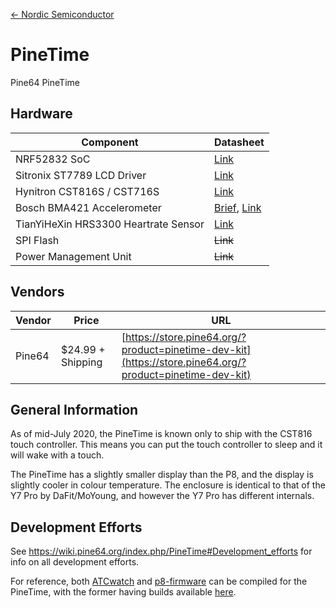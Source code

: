 [<- Nordic Semiconductor](.)

# PineTime
Pine64 PineTime

## Hardware

| Component | Datasheet |
|-|-|
| NRF52832 SoC | [Link](https://infocenter.nordicsemi.com/pdf/nRF52832_PS_v1.0.pdf)|
| Sitronix ST7789 LCD Driver | [Link](https://wiki.pine64.org/images/5/54/ST7789V_v1.6.pdf) |
| Hynitron CST816S / CST716S | [Link](http://files.pine64.org/doc/datasheet/pinetime/CST816S%E6%95%B0%E6%8D%AE%E6%89%8B%E5%86%8CV1.1.pdf) |
| Bosch BMA421 Accelerometer | [Brief](http://files.pine64.org/doc/datasheet/pinetime/BST-BMA421-FL000.pdf), [Link](https://wiki.pine64.org/images/c/cc/Bst-bma400-ds000.pdf)
| TianYiHeXin HRS3300 Heartrate Sensor | [Link](http://files.pine64.org/doc/datasheet/pinetime/HRS3300%20Heart%20Rate%20Sensor.pdf)|
| SPI Flash | ~~Link~~ |
| Power Management Unit | ~~Link~~ |

## Vendors

| Vendor | Price | URL |
|-|-|-|
| Pine64 | $24.99 + Shipping | [https://store.pine64.org/?product=pinetime-dev-kit](https://store.pine64.org/?product=pinetime-dev-kit) | 

## General Information
As of mid-July 2020, the PineTime is known only to ship with the CST816 touch controller. This means you can put the touch controller to sleep and it will wake with a touch.  

The PineTime has a slightly smaller display than the P8, and the display is slightly cooler in colour temperature. The enclosure is identical to that of the Y7 Pro by DaFit/MoYoung, and however the Y7 Pro has different internals.

## Development Efforts
See https://wiki.pine64.org/index.php/PineTime#Development_efforts for info on all development efforts. 

 For reference, both [ATCwatch](https://github.com/atc1441/ATCwatch) and [p8-firmware](https://github.com/0x416c6578/p8-firmware) can be compiled for the PineTime, with the former having builds available [here](https://github.com/atc1441/DaFlasherFiles).